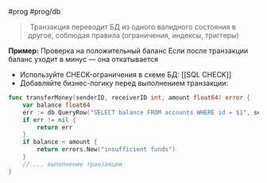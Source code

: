 #prog #prog/db 

>  Транзакция переводит БД из одного валидного состояния в другое, соблюдая правила (ограничения, индексы, триггеры)

**Пример:** Проверка на положительный баланс
Если после транзакции баланс уходит в минус — она откатывается

- Используйте CHECK-ограничения в схеме БД: [[SQL CHECK]]
- Добавляйте бизнес-логику перед выполнением транзакции:
```go
func transferMoney(senderID, receiverID int, amount float64) error {
    var balance float64
    err := db.QueryRow("SELECT balance FROM accounts WHERE id = $1", senderID).Scan(&balance)
    if err != nil {
        return err
    }
    if balance < amount {
        return errors.New("insufficient funds")
    }
    // ... выполнение транзакции
}
```
